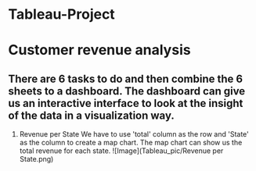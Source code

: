 # Tableau-Project
# Customer revenue analysis
## There are 6 tasks to do and then combine the 6 sheets to a dashboard. The dashboard can give us an interactive interface to look at the insight of the data in a visualization way.

1. Revenue per State
We have to use 'total' column as the row and 'State' as the column to create a map chart. The map chart can show us the total revenue for each state.
![Image](Tableau_pic/Revenue per State.png)
